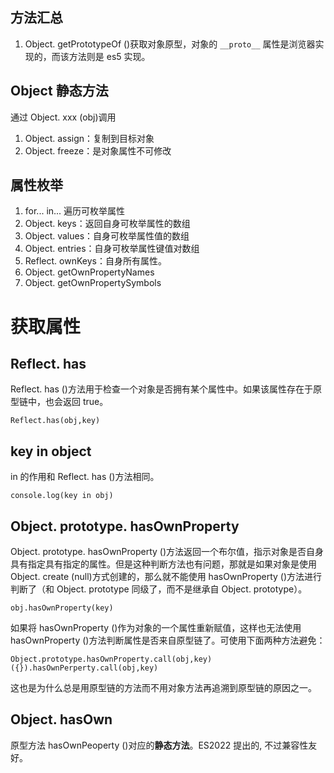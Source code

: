 ## 方法汇总
1. Object. getPrototypeOf ()获取对象原型，对象的 `__proto__` 属性是浏览器实现的，而该方法则是 es5 实现。

## Object 静态方法
通过 Object. xxx (obj)调用
1. Object. assign：复制到目标对象
2. Object. freeze：是对象属性不可修改

## 属性枚举
1. for... in... 遍历可枚举属性
1. Object. keys：返回自身可枚举属性的数组
2. Object. values：自身可枚举属性值的数组
3. Object. entries：自身可枚举属性键值对数组
4. Reflect. ownKeys：自身所有属性。
3. Object. getOwnPropertyNames
4. Object. getOwnPropertySymbols
# 获取属性
## Reflect. has
Reflect. has ()方法用于检查一个对象是否拥有某个属性中。如果该属性存在于原型链中，也会返回 true。
```
Reflect.has(obj,key)
```
## key in object
in 的作用和 Reflect. has ()方法相同。
```
console.log(key in obj)
```

## Object. prototype. hasOwnProperty
Object. prototype. hasOwnProperty ()方法返回一个布尔值，指示对象是否自身具有指定具有指定的属性。但是这种判断方法也有问题，那就是如果对象是使用 Object. create (null)方式创建的，那么就不能使用 hasOwnProperty ()方法进行判断了（和 Object. prototype 同级了，而不是继承自 Object. prototype）。
```
obj.hasOwnProperty(key)
```

如果将 hasOwnProperty ()作为对象的一个属性重新赋值，这样也无法使用 hasOwnProperty ()方法判断属性是否来自原型链了。可使用下面两种方法避免：
```
Object.prototype.hasOwnProperty.call(obj,key)
({}).hasOwnPerperty.call(obj,key)
```
这也是为什么总是用原型链的方法而不用对象方法再追溯到原型链的原因之一。

## Object. hasOwn
原型方法 hasOwnPeoperty ()对应的**静态方法**。ES2022 提出的, 不过兼容性友好。